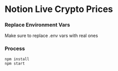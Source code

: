 # Notion Live Crypto Prices

### Replace Environment Vars
Make sure to replace .env vars with real ones

### Process 
```
npm install
npm start
```

